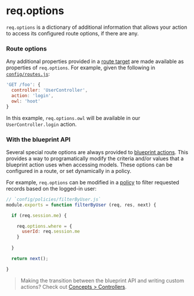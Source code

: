 # req.options

`req.options` is a dictionary of additional information that allows your action to access its configured route options, if there are any.

### Route options

Any additional properties provided in a [route target](http://sailsjs.com/docs/concepts/routes/custom-routes#?route-target) are made available as properties of `req.options`.  For example, given the following in [`config/routes.js`](http://sailsjs.com/anatomy/config/routes-js):

```js
'GET /foo': {
  controller: 'UserController',
  action: 'login',
  owl: 'hoot'
}
```

In this example, `req.options.owl` will be available in our `UserController.login` action.


### With the blueprint API

Several special route options are always provided to [blueprint actions](http://sailsjs.com/docs/reference/blueprint-api).  This provides a way to programatically modify the criteria and/or values that a blueprint action uses when accessing models.  These options can be configured in a route, or set dynamically in a policy.

For example, `req.options` can be modified in a [policy](http://sailsjs.com/docs/concepts/policies) to filter requested records based on the logged-in user:

```javascript
// `config/policies/filterByUser.js`
module.exports = function filterByUser (req, res, next) {

  if (req.session.me) {  

    req.options.where = {
      userId: req.session.me
    }
    
  }

  return next();

}
```

> Making the transition between the blueprint API and writing custom actions?  Check out [Concepts > Controllers](http://sailsjs.com/docs/concepts/controllers).


<docmeta name="displayName" value="req.options">
